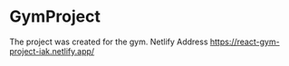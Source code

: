 # GymProject
The project was created for the gym.
Netlify Address
https://react-gym-project-iak.netlify.app/
